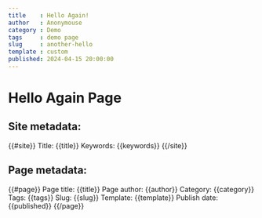 ```yaml
---
title    : Hello Again!
author   : Anonymouse
category : Demo
tags     : demo page
slug     : another-hello
template : custom
published: 2024-04-15 20:00:00
---
```


# Hello Again Page

## Site metadata:

{{#site}}
Title: {{title}}
Keywords: {{keywords}}
{{/site}}

## Page metadata:

{{#page}}
Page title: {{title}}
Page author: {{author}}
Category: {{category}}
Tags: {{tags}}
Slug: {{slug}}
Template: {{template}}
Publish date: {{published}}
{{/page}}
